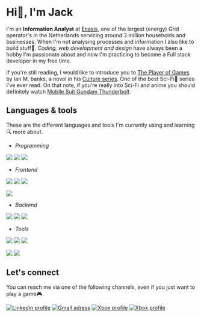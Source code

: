 # Hi:wave:, I'm Jack

I'm an **Information Analyst** at [Enexis](https://www.enexisgroep.com/about/company-profile/), one of the largest (energy) Grid operator's in the Netherlands servicing around 3 million households and businesses. When I'm not analysing processes and information I also like to build stuff:wrench:. *Coding, web development and design* have always been a hobby I'm passionate about and now I'm practicing to become a Full stack developer in my free time.

If you're still reading, I would like to introduce you to [The Player of Games](https://www.goodreads.com/book/show/18630.The_Player_of_Games) by Ian M. banks, a novel in his [Culture series](https://www.goodreads.com/series/49118-culture). One of the best Sci-Fi:rocket: series I've ever read. On that note, if you're really into Sci-Fi and anime you should definitely watch [Mobile Suit Gundam Thunderbolt](https://www.imdb.com/title/tt13963530/).


## Languages & tools


These are the different languages and tools I'm currently using and learning:mag: more about.

- *Programming*

<img src="https://img.shields.io/static/v1?label=&labelColor=555555&message=JavaScript&color=yellow&style=for-the-badge&logo=javascript&logoColor=ffffff"> <img src="https://img.shields.io/static/v1?label=&labelColor=555555&message=Python&color=3776AB&style=for-the-badge&logo=python&logoColor=ffffff"> <img src="https://img.shields.io/static/v1?label=&labelColor=555555&message=PHP&color=777BB4&style=for-the-badge&logo=php&logoColor=ffffff">

 - *Frontend*

<img src="https://img.shields.io/static/v1?label=&labelColor=555555&message=HTML5&color=E34F26&style=for-the-badge&logo=html5&logoColor=ffffff"> <img src="https://img.shields.io/static/v1?label=&labelColor=555555&message=CSS3&color=1572B6&style=for-the-badge&logo=css3&logoColor=ffffff"> <img src="https://img.shields.io/static/v1?label=&labelColor=555555&message=React.js&color=65adba&style=for-the-badge&logo=react&logoColor=ffffff">

<img src="https://img.shields.io/static/v1?label=&labelColor=555555&message=Bootstrap&color=7952B3&style=for-the-badge&logo=bootstrap&logoColor=ffffff">

- *Backend*

<img src="https://img.shields.io/static/v1?label=&labelColor=555555&message=MongoDB&color=47A248&style=for-the-badge&logo=mongodb&logoColor=ffffff"> <img src="https://img.shields.io/static/v1?label=&labelColor=555555&message=Node.js&color=339933&style=for-the-badge&&logo=nodedotjs&logoColor=ffffff"> <img src="https://img.shields.io/static/v1?label=&labelColor=555555&message=MySQL&color=4479A1&style=for-the-badge&logo=mysql&logoColor=ffffff">

- *Tools*

<img src="https://img.shields.io/static/v1?label=&labelColor=555555&message=VS Code&color=007ACC&style=for-the-badge&logo=visualstudiocode&logoColor=ffffff"> <img src="https://img.shields.io/static/v1?label=&labelColor=555555&message=Git&color=F05032&style=for-the-badge&logo=git&logoColor=ffffff"> <img src="https://img.shields.io/static/v1?label=&labelColor=555555&message=Adobe Illustrator&color=FF9A00&style=for-the-badge&logo=adobeillustrator&logoColor=ffffff">

<img src="https://img.shields.io/static/v1?label=&labelColor=555555&message=Adobe Photoshop&color=31A8FF&style=for-the-badge&logo=adobephotoshop&logoColor=ffffff"> <img src="https://img.shields.io/static/v1?label=&labelColor=555555&message=Adobe InDesign&color=FF3366&style=for-the-badge&logo=adobeindesign&logoColor=ffffff">


## Let's connect

You can reach me via one of the following channels, even if you just want to play a game:video_game:.

[<img alt="Linkedin profile" src="https://img.shields.io/static/v1?label=&labelColor=555555&message=jdcort&color=0A66C2&style=for-the-badge&logo=linkedin"/>](https://nl.linkedin.com/in/jdcort) [<img alt="Gmail adress" src="https://img.shields.io/static/v1?label=&labelColor=555555&message=jjlfcort89@gmail.com&color=EA4335&logoColor=ffffff&style=for-the-badge&logo=gmail"/>](mailto:jjlfcort89@gmail.com?subject=[GitHub]) [<img alt="Xbox profile" src="https://img.shields.io/static/v1?label=&labelColor=555555&message=Damuzid&color=107C10&style=for-the-badge&logo=xbox"/>](https://www.trueachievements.com/gamer/Damuzid) [<img alt="Xbox profile" src="https://img.shields.io/static/v1?label=&labelColor=555555&message=Damuzid7369&color=5865F2&logoColor=ffffff&style=for-the-badge&logo=discord"/>](https://discord.com) 


<!--
### Let's connect

 


<!--
**Damuzid/Damuzid** is a ✨ _special_ ✨ repository because its `README.md` (this file) appears on your GitHub profile.

Here are some ideas to get you started:

- 🔭 I’m currently working on ...
- 🌱 I’m currently learning ...
- 👯 I’m looking to collaborate on ...
- 🤔 I’m looking for help with ...
- 💬 Ask me about ...
- 📫 How to reach me: ...
- 😄 Pronouns: ...
- ⚡ Fun fact: ...
-->
